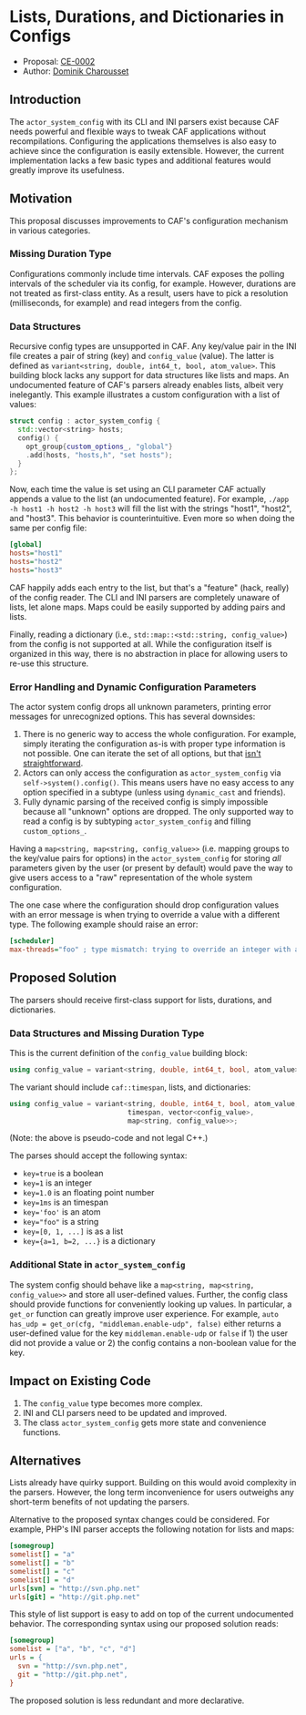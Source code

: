 # Lists, Durations, and Dictionaries in Configs

* Proposal: [CE-0002](http://actor-framework.github.io/evolution/#0002)
* Author: [Dominik Charousset](https://github.com/neverlord)

## Introduction

The `actor_system_config` with its CLI and INI parsers exist because CAF needs
powerful and flexible ways to tweak CAF applications without recompilations.
Configuring the applications themselves is also easy to achieve since the
configuration is easily extensible. However, the current implementation lacks a
few basic types and additional features would greatly improve its usefulness.

## Motivation

This proposal discusses improvements to CAF's configuration mechanism in
various categories.

### Missing Duration Type

Configurations commonly include time intervals. CAF exposes the polling
intervals of the scheduler via its config, for example. However, durations are
not treated as first-class entity. As a result, users have to pick a resolution
(milliseconds, for example) and read integers from the config.

### Data Structures

Recursive config types are unsupported in CAF. Any key/value pair in the INI
file creates a pair of string (key) and `config_value` (value). The latter is
defined as `variant<string, double, int64_t, bool, atom_value>`. This building
block lacks any support for data structures like lists and maps. An
undocumented feature of CAF's parsers already enables lists, albeit very
inelegantly. This example illustrates a custom configuration with a list of
values:

```cpp
struct config : actor_system_config {
  std::vector<string> hosts;
  config() {
    opt_group{custom_options_, "global"}
    .add(hosts, "hosts,h", "set hosts");
  }
};
```

Now, each time the value is set using an CLI parameter CAF actually appends a
value to the list (an undocumented feature). For example,
`./app -h host1 -h host2 -h host3` will fill the list with the strings "host1",
"host2", and "host3". This behavior is counterintuitive. Even more so when
doing the same per config file:

```ini
[global]
hosts="host1"
hosts="host2"
hosts="host3"
```

CAF happily adds each entry to the list, but that's a "feature" (hack, really)
of the config reader. The CLI and INI parsers are completely unaware of lists,
let alone maps. Maps could be easily supported by adding pairs and lists.

Finally, reading a dictionary (i.e., `std::map::<std::string, config_value>`)
from the config is not supported at all. While the configuration itself is
organized in this way, there is no abstraction in place for allowing users
to re-use this structure.

### Error Handling and Dynamic Configuration Parameters

The actor system config drops all unknown parameters, printing error messages
for unrecognized options. This has several downsides:

1. There is no generic way to access the whole configuration. For example,
   simply iterating the configuration as-is with proper type information is not
   possible. One can iterate the set of all options, but that
   [isn't straightforward](https://github.com/actor-framework/actor-framework/blob/80b973/libcaf_core/src/actor_system_config.cpp#L438).
2. Actors can only access the configuration as `actor_system_config` via
   `self->system().config()`. This means users have no easy access to any
   option specified in a subtype (unless using `dynamic_cast` and friends).
3. Fully dynamic parsing of the received config is simply impossible because
   all "unknown" options are dropped. The only supported way to read a config
   is by subtyping `actor_system_config` and filling `custom_options_`.

Having a `map<string, map<string, config_value>>` (i.e. mapping groups to the
key/value pairs for options) in the `actor_system_config` for storing *all*
parameters given by the user (or present by default) would pave the way to give
users access to a "raw" representation of the whole system configuration.

The one case where the configuration should drop configuration values with an
error message is when trying to override a value with a different type. The
following example should raise an error:

```ini
[scheduler]
max-threads="foo" ; type mismatch: trying to override an integer with a string
```

## Proposed Solution

The parsers should receive first-class support for lists, durations, and
dictionaries.

### Data Structures and Missing Duration Type

This is the current definition of the `config_value` building block:

```cpp
using config_value = variant<string, double, int64_t, bool, atom_value>;
```

The variant should include `caf::timespan`, lists, and dictionaries:

```cpp
using config_value = variant<string, double, int64_t, bool, atom_value,
                             timespan, vector<config_value>,
                             map<string, config_value>>;
```

(Note: the above is pseudo-code and not legal C++.)

The parses should accept the following syntax:
- `key=true` is a boolean
- `key=1` is an integer
- `key=1.0` is an floating point number
- `key=1ms` is an timespan
- `key='foo'` is an atom
- `key="foo"` is a string
- `key=[0, 1, ...]` is as a list
- `key={a=1, b=2, ...}` is a dictionary

### Additional State in `actor_system_config`

The system config should behave like a `map<string, map<string, config_value>>`
and store all user-defined values. Further, the config class should provide
functions for conveniently looking up values. In particular, a `get_or`
function can greatly improve user experience. For example,
`auto has_udp = get_or(cfg, "middleman.enable-udp", false)` either returns a
user-defined value for the key `middleman.enable-udp` or `false` if 1) the user
did not provide a value or 2) the config contains a non-boolean value for the
key.

## Impact on Existing Code

1. The `config_value` type becomes more complex.
2. INI and CLI parsers need to be updated and improved.
3. The class `actor_system_config` gets more state and convenience functions.

## Alternatives

Lists already have quirky support. Building on this would avoid complexity in
the parsers. However, the long term inconvenience for users outweighs any
short-term benefits of not updating the parsers.

Alternative to the proposed syntax changes could be considered. For example,
PHP's INI parser accepts the following notation for lists and maps:

```ini
[somegroup]
somelist[] = "a"
somelist[] = "b"
somelist[] = "c"
somelist[] = "d"
urls[svn] = "http://svn.php.net"
urls[git] = "http://git.php.net"
```

This style of list support is easy to add on top of the current undocumented
behavior. The corresponding syntax using our proposed solution reads:

```ini
[somegroup]
somelist = ["a", "b", "c", "d"]
urls = {
  svn = "http://svn.php.net",
  git = "http://git.php.net",
}
```

The proposed solution is less redundant and more declarative.
